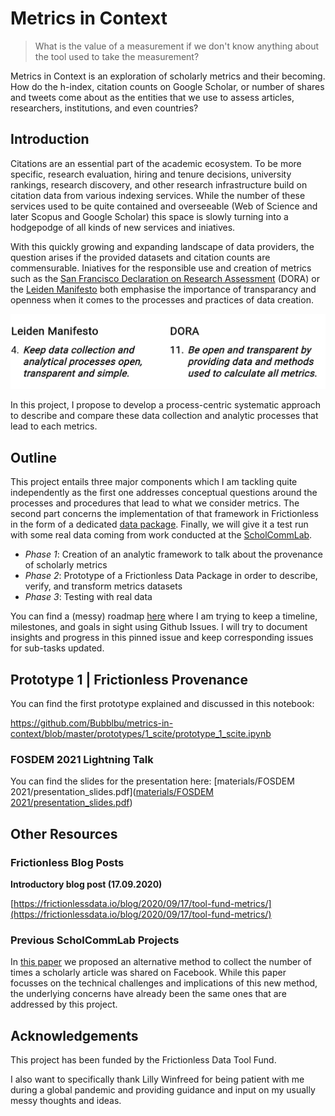 # Metrics in Context

> What is the value of a measurement if we don't know anything about the tool used to take the measurement?

Metrics in Context is an exploration of scholarly metrics and their becoming. How do the h-index, citation counts on Google Scholar, or number of shares and tweets come about as the entities that we use to assess articles, researchers, institutions, and even countries?

## Introduction

Citations are an essential part of the academic ecosystem. To be more specific, research evaluation, hiring and tenure decisions, university rankings, research discovery, and other research infrastructure build on citation data from various indexing services. While the number of these services used to be quite contained and overseeable (Web of Science and later Scopus and Google Scholar) this space is slowly turning into a hodgepodge of all kinds of new services and iniatives.

With this quickly growing and expanding landscape of data providers, the question arises if the provided datasets and citation counts are commensurable. Iniatives for the responsible use and creation of metrics such as the [San Francisco Declaration on Research Assessment](https://sfdora.org/) (DORA) or the [Leiden Manifesto](http://www.leidenmanifesto.org/) both emphasise the importance of transparancy and openness when it comes to the processes and practices of data creation.

![responsible_research](materials/assets/rrm.png)

In this project, I propose to develop a process-centric systematic approach to describe and compare these data collection and analytic processes that lead to each metrics.

## Outline

This project entails three major components which I am tackling quite independently as the first one addresses conceptual questions around the processes and procedures that lead to what we consider metrics. The second part concerns the implementation of that framework in Frictionless in the form of a dedicated [data package](https://specs.frictionlessdata.io/data-package/). Finally, we will give it a test run with some real data coming from work conducted at the [ScholCommLab](https://scholcommlab.ca).

- *Phase 1*: Creation of an analytic framework to talk about the provenance of scholarly metrics 
- *Phase 2*: Prototype of a Frictionless Data Package in order to describe, verify, and transform metrics datasets
- *Phase 3*: Testing with real data

You can find a (messy) roadmap [here](https://github.com/Bubblbu/metrics-in-context/issues/2) where I am trying to keep a timeline, milestones, and goals in sight using Github Issues. I will try to document insights and progress in this pinned issue and keep corresponding issues for sub-tasks updated.

## Prototype 1 | Frictionless Provenance

You can find the first prototype explained and discussed in this notebook:

https://github.com/Bubblbu/metrics-in-context/blob/master/prototypes/1_scite/prototype_1_scite.ipynb

### FOSDEM 2021 Lightning Talk

You can find the slides for the presentation here: [materials/FOSDEM 2021/presentation_slides.pdf]([materials/FOSDEM 2021/presentation_slides.pdf](https://github.com/Bubblbu/metrics-in-context/blob/master/materials/FOSDEM%202021/presentation_slides.pdf))

## Other Resources

### Frictionless Blog Posts

**Introductory blog post (17.09.2020)**

[https://frictionlessdata.io/blog/2020/09/17/tool-fund-metrics/](https://frictionlessdata.io/blog/2020/09/17/tool-fund-metrics/)

### Previous ScholCommLab Projects

In [this paper](https://www.mitpressjournals.org/doi/full/10.1162/qss_a_00044) we proposed an alternative method to collect the number of times a scholarly article was shared on Facebook. While this paper focusses on the technical challenges and implications of this new method, the underlying concerns have already been the same ones that are addressed by this project.

## Acknowledgements

This project has been funded by the Frictionless Data Tool Fund.

I also want to specifically thank Lilly Winfreed for being patient with me during a global pandemic and providing guidance and input on my usually messy thoughts and ideas.